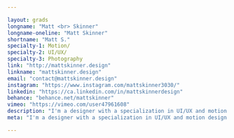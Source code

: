 ```yaml
---

layout: grads
longname: "Matt <br> Skinner"
longname-oneline: "Matt Skinner"
shortname: "Matt S."
specialty-1: Motion/
specialty-2: UI/UX/
specialty-3: Photography
link: "http://mattskinner.design"
linkname: "mattskinner.design"
email: "contact@mattskinner.design"
instagram: "https://www.instagram.com/mattskinner3030/"
linkedin: "https://ca.linkedin.com/in/mattskinnerdesign"
behance: "behance.net/mattskinner"
vimeo: "https://vimeo.com/user47961608"
description: "I'm a designer with a specialization in UI/UX and motion design and a love for photography. I like the colour orange."
meta: "I'm a designer with a specialization in UI/UX and motion design and a love for photography. I like the colour orange."

---
```

